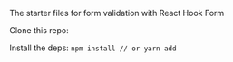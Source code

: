 The starter files for form validation with React Hook Form

Clone this repo:

Install the deps:
`npm install // or yarn add`
